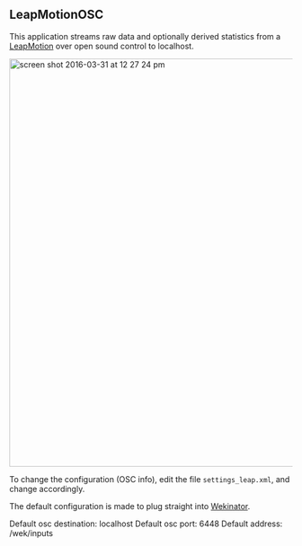 ## LeapMotionOSC

This application streams raw data and optionally derived statistics from a [LeapMotion](https://www.leapmotion.com/) over open sound control to localhost.

<img width="727" alt="screen shot 2016-03-31 at 12 27 24 pm" src="https://cloud.githubusercontent.com/assets/1335251/14183016/ffe06b94-f73b-11e5-8dcb-83f8233220c0.png">

To change the configuration (OSC info), edit the file `settings_leap.xml`, and change accordingly.

The default configuration is made to plug straight into [Wekinator](wekinator.org).

Default osc destination: localhost
Default osc port: 6448
Default address: /wek/inputs
